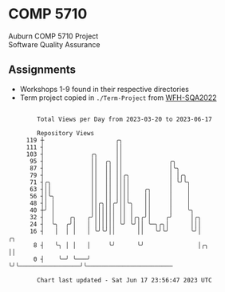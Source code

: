 # COMP 5710
Auburn COMP 5710 Project  
Software Quality Assurance

## Assignments
- Workshops 1-9 found in their respective directories
- Term project copied in `./Term-Project` from [WFH-SQA2022](https://github.com/wumphlett/WFH-SQA2022-AUBURN)

```

        Total Views per Day from 2023-03-20 to 2023-06-17

        Repository Views
     119 ┼                    ╭╮
     111 ┤                    ││
     103 ┤             ╭╮     ││
      95 ┤             ││  ╭╮ ││             ╭╮
      87 ┤             ││  ││ ││             │╰╮
      79 ┤             ││  ││ ││╭╮           │ │╭╮
      71 ┤╭╮           ││  ││ ││││           │ ╰╯╰╮
      63 ┤││           ││  ││ ││││    ╭╮     │    │
      56 ┤│╰╮          ││  ││ ││││    ││     │    │
      48 ┤│ │          ││╭╮││╭╯││╰╮   ││     │    │
      40 ┼╯ │          │││││││ ││ │   ││     │    ╰╮
      32 ┤  │    ╭╮   ╭╯││││││ ││ │╭╮╭╯│    ╭╯     │╭╮
      24 ┤  ╰╮  ╭╯│   │ ││││││ ╰╯ ╰╯││ ╰─╮╭╮│      │││
      16 ┤   │  │ │   │ ╰╯╰╯││      ││   ╰╯╰╯      ╰╯│                   ╭╮
       8 ┤   ╰╮ │ │   │     ╰╯      ╰╯               │╭╮                 ││
       0 ┤    ╰─╯ ╰───╯                              ╰╯╰─────────────────╯╰────────────────────────

        Chart last updated - Sat Jun 17 23:56:47 2023 UTC
        
```
